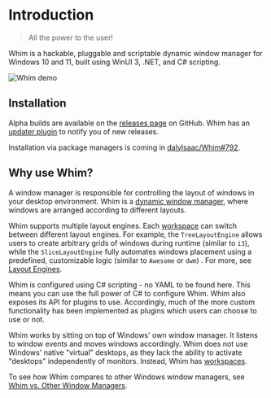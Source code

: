# Introduction

<!-- NOTE: This is largely duplicated to the README.md -->

> All the power to the user!

Whim is a hackable, pluggable and scriptable dynamic window manager for Windows 10 and 11, built using WinUI 3, .NET, and C# scripting.

![Whim demo](images/demo.gif)

## Installation

Alpha builds are available on the [releases page](https://github.com/dalyIsaac/Whim/releases) on GitHub. Whim has an [updater plugin](docs/plugins/updater.md) to notify you of new releases.

Installation via package managers is coming in [dalyIsaac/Whim#792](https://github.com/dalyIsaac/Whim/issues/792).

## Why use Whim?

A window manager is responsible for controlling the layout of windows in your desktop environment. Whim is a [dynamic window manager](https://en.wikipedia.org/wiki/Dynamic_window_manager), where windows are arranged according to different layouts.

Whim supports multiple layout engines. Each [workspace](docs/customize/workspaces.md) can switch between different layout engines. For example, the `TreeLayoutEngine` allows users to create arbitrary grids of windows during runtime (similar to `i3`), while the `SliceLayoutEngine` fully automates windows placement using a predefined, customizable logic (similar to `Awesome` or `dwm`) . For more, see [Layout Engines](docs/customize/layout-engines.md).

Whim is configured using C# scripting - no YAML to be found here. This means you can use the full power of C# to configure Whim. Whim also exposes its API for plugins to use. Accordingly, much of the more custom functionality has been implemented as plugins which users can choose to use or not.

Whim works by sitting on top of Windows' own window manager. It listens to window events and moves windows accordingly. Whim does not use Windows' native "virtual" desktops, as they lack the ability to activate "desktops" independently of monitors. Instead, Whim has [workspaces](docs/customize/workspaces.md).

To see how Whim compares to other Windows window managers, see [Whim vs. Other Window Managers](docs/getting-started/comparison.md).

